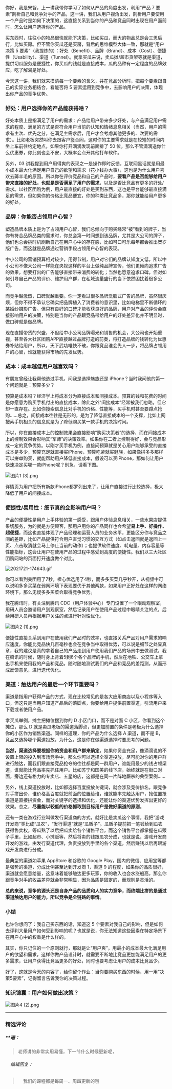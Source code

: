 <p data-nodeid="421" class="">你好，我是宋智，上一讲我带你学习了如何从产品的角度出发，利用“产品 7 要素”剖析自己和竞争对手的产品，这一讲，我们从用户视角出发，剖析用户要使用一个产品时是如何下决策的，这直接关系到当你的产品和竞品同时出现在用户面前时，怎么让用户选择你的产品。</p>
<p data-nodeid="422">买东西时，往往小的物品很快就能下决策，比如买瓜，而大的物品总是会三思后行，比如买房。但不管你买瓜还是买房，背后的思维模型大体一致，那就是“用户决策 5 要素”（我提炼的）：好处（Benefit）、品牌（Brand）、成本（Cost）、便捷性（Usability）、渠道（Tunnel）。就拿买瓜来说，卖瓜摊/超市货架等就是渠道，提供切瓜服务是便捷性，你买瓜的钱就是直接成本，瓜的品种有一定程度的品牌效应，吃了解渴是好处。</p>
<p data-nodeid="423">今天这一讲，我们就来摸清每一个要素的含义，并在竞品分析时，把每个要素跟自己的实际业务相结合，看能否将 5 要素运用到竞争中，去影响用户的决策，体现出你产品的竞争优势。</p>
<h3 data-nodeid="424">好处：用户选择你的产品能获得啥？</h3>
<p data-nodeid="425">好处本质上是指满足了用户的需求：产品给用户带来多少好处，与产品满足用户需求的程度、满足的方式是否符合用户当前的认知和情绪息息相关（当然，用户的需求有主次、优先之分，在满足主需求后，用户才会考虑其他更多的、次要的需求）。比如老板突然叫你去跟客户签合同，这时你的主要需求就是在较短的时间内坐上车前往约定地点，如果你打开滴滴发现前面排了 50 位，那么不管滴滴送你什么优惠券，你此刻也会不安，大概率会点开其他打车软件。</p>
<p data-nodeid="426">另外，03 讲我提到用户用得爽的表现之一是操作即时反馈，互联网黑话就是用最小成本最大化满足用户自己的欲望和需求（花小钱办大事），这也是为什么用户喜欢去薅羊毛的原因。所以你在评价竞品和自己的产品时，<strong data-nodeid="468">要看产品是否能够给用户带来直接的好处，也就是是否满足了用户的需求</strong>，以及是否比竞品有更多的好处/需求。以社区团购为例，用户最直接的好处是买到东西，这也是平台能够最直接满足的需求，但如果你的价格比竞品便宜，你的种类比竞品多，那你就能给用户更多的好处。</p>
<h3 data-nodeid="427">品牌：你能否占领用户心智？</h3>
<p data-nodeid="428">塑造品牌本质上是为了占领用户心智，我们总倾向于购买经常“被”看到的牌子，当你有符合品牌品类的需求时，你总会第一时间想到该品牌，尤其是大公司的牌子，他们也总会挑时机刷新自己在用户心中的存在感，比如可口可乐每年都会推出贺岁版广告，而这就是品牌通过营销手段占领用户心智的表现。</p>
<p data-nodeid="49288" class="">中小公司的营销预算相对较少，用得节制，用户对它们的品牌认知度又低，所以中小公司不像大公司一样能在央视这样的平台上做纯品牌宣传，他们更倾向追求广告的效果，想要打出的广告能够直接带来消费的转化；当然也愿意追求口碑，但对如何引导自己产品的评价、维护用户群，在私域流量盛行的当下依然困扰着很多公司。</p>




























































































<p data-nodeid="51034" class="te-preview-highlight">而竞争越激烈，口碑就越重要。你一定看过很多品牌洗脑式广告的品牌，虽然很厌烦，但你不得不承认它确实把品牌植入了消费者的意识里，比如电梯里不断循环的某婚纱摄影广告。但只有良好的口碑才能收获良好的品牌，用户对产品的评价会直接影响用户的决策，特别是当你的产品跟竞品带给用户的好处差异化并不明显时，做口碑就是做品牌。</p>








<p data-nodeid="29242" class="">现在直播带货的兴盛，不但给中小公司品牌曝光和销售的机会，大公司也开始重视，甚至各大社区团购APP直接越过品牌打造的前奏，将打造品牌的钱转化为优惠券补贴给用户，所以，天下武功唯快不破，你跟竞品谁会先人一步，将品牌占领用户的心智，谁就能获得市场的先发优势。</p>

<h3 data-nodeid="432">成本：成本越低用户越喜欢吗？</h3>
<p data-nodeid="433">有朋友曾经让我帮他选过手机，问我是选择魅族还是 iPhone？当时我问他的第一个问题就是：预算多少？</p>
<p data-nodeid="434">预算是成本吗？经济学上将成本分为直接成本和间接成本。预算的钱和花费的时间是你愿意为购买手机付出的直接成本，除此之外“间接成本”经常被我们忽略，但它却一直存在。比如你搜索信息比对手机的价格、性能等，买手机时甚至要蹲点抢购……总之，间接成本往往是无形的，是为了降低直接成本的一个支撑，比如上网搜索手机相关的信息就是为了降低购买某一款手机的决策时间。</p>
<p data-nodeid="29026" class="">所以，你在直接成本上的控制效果会直接影响“购买决策者”的选择，而在间接成本上的控制效果会影响其“军师”的决策效率。如果你在二者上控制得好，会与竞品形成一定的竞争优势。以刚才买手机为例，直接问预算就是关心用户能够承受的直接成本是多少，预算充足就直接买iPhone，预算吃紧就买魅族，如果像拼多多那样可以拼单购买，就能帮助用户降低直接成本，假设可以买iPhone，那如何让用户快速决定买哪一款iPhone呢？别急，请看下图。</p>

<p data-nodeid="436"><img src="https://s0.lgstatic.com/i/image6/M00/4F/2E/CioPOWD35uSAIF6sAAi1vu2bCJU236.png" alt="图片1 (3).png" data-nodeid="480"></p>
<p data-nodeid="437">详情页为用户把所有新款iPhone都罗列出来了，让用户直接进行比较选择，极大降低了用户的间接成本。</p>
<h3 data-nodeid="438">便捷性/易用性：细节真的会影响用户吗？</h3>
<p data-nodeid="28805" class="">产品的便捷性是用户上手体验的第一感受，跟用户体验息息相关，一些水果店提供果切服务，为的就是方便顾客，那用户用你的产品同样也会希望<strong data-nodeid="28811">易上手、好操作、超便捷</strong>，而这也直接体现了产品经理和运营人员的业务水平，更能区分你与竞品之间的差距，比如产品提供符合用户直觉习惯的交互方式（如点击返回就是返回上一页、点击取消就会马上停止当前的动作）；也提供软件速度、耗电量、内存容量等性能指标，这会让用户在使用产品的过程中感受到高度的便捷性。我们以三大社区团购网站的页面打开速度做个对比。</p>










<p data-nodeid="440"><img src="https://s0.lgstatic.com/i/image6/M00/4F/30/CioPOWD37OaAOQdgABzmeutbRtE388.gif" alt="2021721-174643.gif" data-nodeid="491"></p>
<p data-nodeid="441">你可以看到美团用了7秒，橙心优选用了4秒，而多多买菜几乎秒开，从视频中可以说明多多买菜在弱网环境下表现要优于其他两款，如果用户正好处在这样的网络环境下，那么无疑多多买菜会取得竞争优势。</p>
<p data-nodeid="26588" class="">我在腾讯时，有关注到腾讯 CDC（用户体验中心）专门设置了一个眼动观察室，用研人员会邀请用户到观察室，然后记录用户在使用产品过程中眼睛关注的点，后续用研人员再根据用户关注的点进行针对性优化。</p>

<p data-nodeid="443"><img src="https://s0.lgstatic.com/i/image6/M00/4F/2E/CioPOWD355OAbBVjACt_4DNuY3A544.png" alt="图片2 (1).png" data-nodeid="496"></p>
<p data-nodeid="26372" class="">便捷性直接关系到用户在使用我们产品时的效率，也直接关系产品对用户需求的响应速度，你能比竞品快几百毫秒也会在竞争当中取得优势，可以说是细节之处显真章，我的建议是真的拿着自己的产品走到用户使用我们产品的场景中去做测试，我在腾讯的时候，随时身上背着5到6个各个品牌的手机，然后在地铁、公交车上拿出手机来使用我的产品和竞品，随时随地测试我们的产品和竞品的差距测，从而形成反馈意见，进行迭代优化。</p>
















































<h3 data-nodeid="445">渠道：触达用户的最后一个环节重要吗？</h3>
<p data-nodeid="12426">渠道是指用户获得产品的方式，现在比较常见的是各大应用商店以及小程序等入口，但这只是当用户知道产品后的落脚点，你要给用户提供前置渠道，引流用户来下载或者使用产品。</p>
<p data-nodeid="15908" class="">拿买瓜举例，摊主把摊位摆到你的 D 小区门口，而不是对面 C 小区，你看到这个摊位，那么 D 就是卖瓜老板的渠道落脚点，但更加前置的条件是老板为什么选择你的小区作为销售渠道。同样的道理，你的产品为什么选择 A 渠道，而不是 B，竞品又选择哪个渠道投放，为什么，这是你在做渠道选择时要思考的问题。</p>


















<p data-nodeid="447"><strong data-nodeid="504">当然，渠道选择要根据你的资金和用户群来确定</strong>，如果你资金充足，像滴滴说的不设置上限的投入到市场竞争中，那么你可以选择全渠道投放，尽可能对你的用户群进行触达，而我们跟直接竞品抢夺的往往都是同一群用户，谁能用最少的钱占领渠道，谁就能比竞品率先抓住用户。比如苏宁和国美的线下店，始终就是在街口对面，旁边还有格力的专卖店、五星的店，这都是在同一片阵地厮杀的典型案例……</p>
<p data-nodeid="448">另外，线上渠道投放时，比如都选择百度投放关键词，就会涉及竞价排名，跟竞争对手拼出价，谁价格高百度就把前面的位置给谁，谁就能率先触达用户，抢位置抢渠道是直接拼资金，而对关键字的选择和优化，还能让你的渠道优势发挥出更好的效果。总之，<strong data-nodeid="510">尽量能以较低的价格抓取到目标用户是做好渠道的原则</strong>。</p>
<p data-nodeid="449">还有一类在游戏行业叫做发行渠道商的方式，就好比是卖瓜这个事情，我把“游戏开发商”类比成“瓜农”，“发行渠道”就是“瓜贩子”。瓜贩子提前把一笔钱给到瓜农获得售卖权，等瓜熟了以后把瓜卖给各个销售平台，而这个销售平台都掌握在瓜贩子手里，比如超市、小摊贩等，然后将卖的钱跟瓜农分成，也就是说，游戏开发商开发的游戏，由发行渠道代理，负责投放到手里的各个渠道，然后赚钱以后再跟游戏开发商进行分成。</p>
<p data-nodeid="11996" class="">最典型的渠道如苹果 AppStore 和谷歌的 Google Play，国内的微信、应用宝等都是强势的渠道，分成比例甚至达到开发商 1，渠道 9 的程度，如果你的品质很好，渠道就会愿意给量，这意味着能够触达更多玩家，你的收入也会水涨船高，那么你跟竞争对手的收益差异就会非常明显，因为品质是固定的，而规则是灵活的。</p>


















































<p data-nodeid="451"><strong data-nodeid="517">总的来说，竞争的源头还是自身产品的品质和人的实力竞争，而终端比拼的是通过渠道触达用户的能力，所以竞争是全链路的事情</strong>。</p>
<h3 data-nodeid="452">小结</h3>
<p data-nodeid="453">也许你想问了：我自己买东西的话，知道这 5 个要素对我自己的影响，但是如何去评判大量用户如何受到影响的呢？也就是说，你无法知道这些因素在特定场景下在用户心中的权重是什么样的。</p>
<p data-nodeid="454">其实，你只记住的一个原则就行，那就是让“用户爽”，用最小的成本最大化满足用户的欲望和需求，这样你做产品设计时，就需要不断地比竞品更加能满足用户的更多需求，让用户获得比竞品更多的好处，同时也要考虑让用户的成本比竞品少。</p>
<p data-nodeid="1162" class="">好了，这就是今天的内容了，给你留个作业：当你要购买东西的时候，用一用“决策5要素”，记得留言告诉我你的决策过程。</p>




<h3 data-nodeid="456">知识锦囊：用户如何做出决策？</h3>
<p data-nodeid="457" class=""><img src="https://s0.lgstatic.com/i/image6/M00/4F/2F/CioPOWD36UGAJahzAALmmhs4kgE578.png" alt="图片4 (2).png" data-nodeid="525"></p>

---

### 精选评论

##### **珊：
> 老师讲的非常实用易懂，下一节什么时候更新呢，

 ###### &nbsp;&nbsp;&nbsp; 编辑回复：
> &nbsp;&nbsp;&nbsp; 我们的课程都是每周一、周四更新的哦

